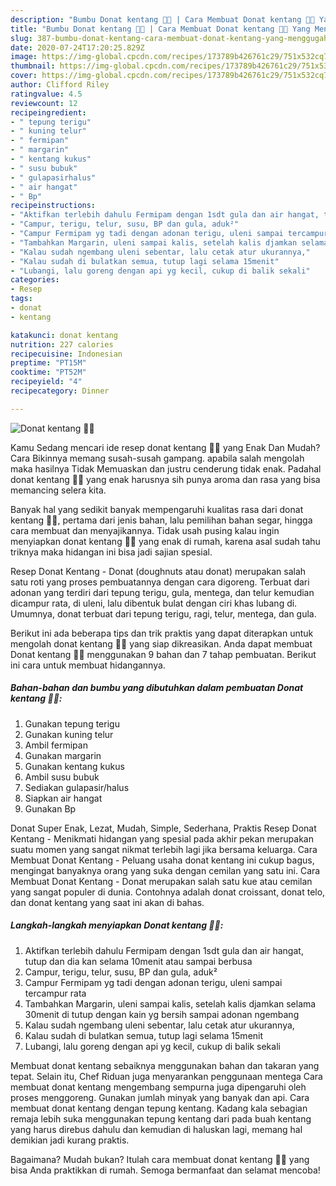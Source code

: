 ```yaml
---
description: "Bumbu Donat kentang 🍩🍩 | Cara Membuat Donat kentang 🍩🍩 Yang Menggugah Selera"
title: "Bumbu Donat kentang 🍩🍩 | Cara Membuat Donat kentang 🍩🍩 Yang Menggugah Selera"
slug: 387-bumbu-donat-kentang-cara-membuat-donat-kentang-yang-menggugah-selera
date: 2020-07-24T17:20:25.829Z
image: https://img-global.cpcdn.com/recipes/173789b426761c29/751x532cq70/donat-kentang-🍩🍩-foto-resep-utama.jpg
thumbnail: https://img-global.cpcdn.com/recipes/173789b426761c29/751x532cq70/donat-kentang-🍩🍩-foto-resep-utama.jpg
cover: https://img-global.cpcdn.com/recipes/173789b426761c29/751x532cq70/donat-kentang-🍩🍩-foto-resep-utama.jpg
author: Clifford Riley
ratingvalue: 4.5
reviewcount: 12
recipeingredient:
- " tepung terigu"
- " kuning telur"
- " fermipan"
- " margarin"
- " kentang kukus"
- " susu bubuk"
- " gulapasirhalus"
- " air hangat"
- " Bp"
recipeinstructions:
- "Aktifkan terlebih dahulu Fermipam dengan 1sdt gula dan air hangat, tutup dan dia kan selama 10menit atau sampai berbusa"
- "Campur, terigu, telur, susu, BP dan gula, aduk²"
- "Campur Fermipam yg tadi dengan adonan terigu, uleni sampai tercampur rata"
- "Tambahkan Margarin, uleni sampai kalis, setelah kalis djamkan selama 30menit di tutup dengan kain yg bersih sampai adonan ngembang"
- "Kalau sudah ngembang uleni sebentar, lalu cetak atur ukurannya,"
- "Kalau sudah di bulatkan semua, tutup lagi selama 15menit"
- "Lubangi, lalu goreng dengan api yg kecil, cukup di balik sekali"
categories:
- Resep
tags:
- donat
- kentang

katakunci: donat kentang 
nutrition: 227 calories
recipecuisine: Indonesian
preptime: "PT15M"
cooktime: "PT52M"
recipeyield: "4"
recipecategory: Dinner

---
```



![Donat kentang 🍩🍩](https://img-global.cpcdn.com/recipes/173789b426761c29/751x532cq70/donat-kentang-🍩🍩-foto-resep-utama.jpg)

Kamu Sedang mencari ide resep donat kentang 🍩🍩 yang Enak Dan Mudah? Cara Bikinnya memang susah-susah gampang. apabila salah mengolah maka hasilnya Tidak Memuaskan dan justru cenderung tidak enak. Padahal donat kentang 🍩🍩 yang enak harusnya sih punya aroma dan rasa yang bisa memancing selera kita.

Banyak hal yang sedikit banyak mempengaruhi kualitas rasa dari donat kentang 🍩🍩, pertama dari jenis bahan, lalu pemilihan bahan segar, hingga cara membuat dan menyajikannya. Tidak usah pusing kalau ingin menyiapkan donat kentang 🍩🍩 yang enak di rumah, karena asal sudah tahu triknya maka hidangan ini bisa jadi sajian spesial.

Resep Donat Kentang - Donat (doughnuts atau donat) merupakan salah satu roti yang proses pembuatannya dengan cara digoreng. Terbuat dari adonan yang terdiri dari tepung terigu, gula, mentega, dan telur kemudian dicampur rata, di uleni, lalu dibentuk bulat dengan ciri khas lubang di. Umumnya, donat terbuat dari tepung terigu, ragi, telur, mentega, dan gula.


Berikut ini ada beberapa tips dan trik praktis yang dapat diterapkan untuk mengolah donat kentang 🍩🍩 yang siap dikreasikan. Anda dapat membuat Donat kentang 🍩🍩 menggunakan 9 bahan dan 7 tahap pembuatan. Berikut ini cara untuk membuat hidangannya.

<!--inarticleads1-->

##### Bahan-bahan dan bumbu yang dibutuhkan dalam pembuatan Donat kentang 🍩🍩:

1. Gunakan  tepung terigu
1. Gunakan  kuning telur
1. Ambil  fermipan
1. Gunakan  margarin
1. Gunakan  kentang kukus
1. Ambil  susu bubuk
1. Sediakan  gulapasir/halus
1. Siapkan  air hangat
1. Gunakan  Bp


Donat Super Enak, Lezat, Mudah, Simple, Sederhana, Praktis Resep Donat Kentang - Menikmati hidangan yang spesial pada akhir pekan merupakan suatu momen yang sangat nikmat terlebih lagi jika bersama keluarga. Cara Membuat Donat Kentang - Peluang usaha donat kentang ini cukup bagus, mengingat banyaknya orang yang suka dengan cemilan yang satu ini. Cara Membuat Donat Kentang - Donat merupakan salah satu kue atau cemilan yang sangat populer di dunia. Contohnya adalah donat croissant, donat telo, dan donat kentang yang saat ini akan di bahas. 

<!--inarticleads2-->

##### Langkah-langkah menyiapkan Donat kentang 🍩🍩:

1. Aktifkan terlebih dahulu Fermipam dengan 1sdt gula dan air hangat, tutup dan dia kan selama 10menit atau sampai berbusa
1. Campur, terigu, telur, susu, BP dan gula, aduk²
1. Campur Fermipam yg tadi dengan adonan terigu, uleni sampai tercampur rata
1. Tambahkan Margarin, uleni sampai kalis, setelah kalis djamkan selama 30menit di tutup dengan kain yg bersih sampai adonan ngembang
1. Kalau sudah ngembang uleni sebentar, lalu cetak atur ukurannya,
1. Kalau sudah di bulatkan semua, tutup lagi selama 15menit
1. Lubangi, lalu goreng dengan api yg kecil, cukup di balik sekali


Membuat donat kentang sebaiknya menggunakan bahan dan takaran yang tepat. Selain itu, Chef Riduan juga menyarankan penggunaan mentega Cara membuat donat kentang mengembang sempurna juga dipengaruhi oleh proses menggoreng. Gunakan jumlah minyak yang banyak dan api. Cara membuat donat kentang dengan tepung kentang. Kadang kala sebagian remaja lebih suka menggunakan tepung kentang dari pada buah kentang yang harus direbus dahulu dan kemudian di haluskan lagi, memang hal demikian jadi kurang praktis. 

Bagaimana? Mudah bukan? Itulah cara membuat donat kentang 🍩🍩 yang bisa Anda praktikkan di rumah. Semoga bermanfaat dan selamat mencoba!
